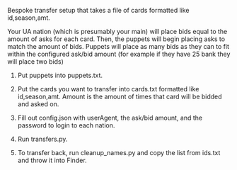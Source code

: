 Bespoke transfer setup that takes a file of cards formatted like id,season,amt. 

Your UA nation (which is presumably your main) will place bids equal to the amount of asks for each card. Then, the puppets will begin placing asks to match the amount of bids. Puppets will place as many bids as they can to fit within the configured ask/bid amount (for example if they have 25 bank they will place two bids)

1. Put puppets into puppets.txt.

2. Put the cards you want to transfer into cards.txt formatted like id,season,amt. Amount is the amount of times that card will be bidded and asked on.

3. Fill out config.json with userAgent, the ask/bid amount, and the password to login to each nation.

4. Run transfers.py.

5. To transfer back, run cleanup_names.py and copy the list from ids.txt and throw it into Finder.
